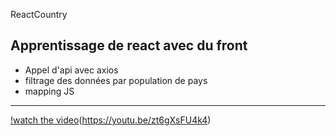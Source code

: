 ReactCountry
## Apprentissage de react avec du front
- Appel d'api avec axios
- filtrage des données par population de pays
- mapping JS

------------------------------------

[!watch the video](https://github.com/sjdeveloppement/ReactCountry/blob/main/reactcountry/public/gif.gif)(https://youtu.be/zt6gXsFU4k4)

